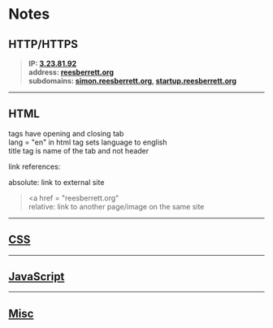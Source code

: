 # Notes

## HTTP/HTTPS

> **IP: [3.23.81.92](3.23.81.92)  
> address: [reesberrett.org](reesberrett.org)  
> subdomains: [simon.reesberrett.org](simon.reesberrett.org), [startup.reesberrett.org](startup.reesberrett.org)**  
---
## HTML

tags have opening and closing tab  
lang = "en" in html tag sets language to english  
title tag is name of the tab and not header  
  
link references: 
  
absolute: link to external site  
> <a href = "reesberrett.org"  
relative: link to another page/image on the same site  
> <a href = "index">  

---
## CSS
---
## JavaScript
---
## Misc
